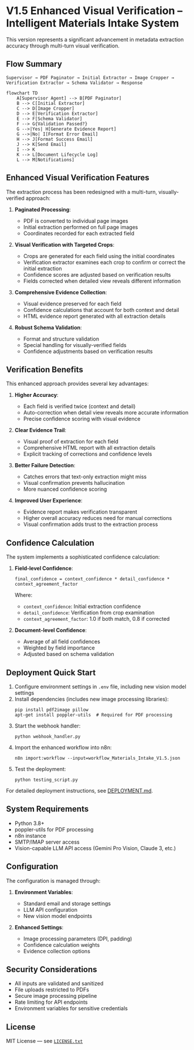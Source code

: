 # V1.5 Enhanced Visual Verification – Intelligent Materials Intake System

This version represents a significant advancement in metadata extraction accuracy through multi-turn visual verification.

## Flow Summary

```
Supervisor → PDF Paginator → Initial Extractor → Image Cropper → Verification Extractor → Schema Validator → Response
```

```mermaid
flowchart TD
    A[Supervisor Agent] --> B[PDF Paginator]
    B --> C[Initial Extractor]
    C --> D[Image Cropper]
    D --> E[Verification Extractor]
    E --> F[Schema Validator]
    F --> G{Validation Passed?}
    G -->|Yes| H[Generate Evidence Report]
    G -->|No| I[Format Error Email]
    H --> J[Format Success Email]
    J --> K[Send Email]
    I --> K
    K --> L[Document Lifecycle Log]
    L --> M[Notifications]
```

## Enhanced Visual Verification Features

The extraction process has been redesigned with a multi-turn, visually-verified approach:

1. **Paginated Processing**:
   - PDF is converted to individual page images
   - Initial extraction performed on full page images
   - Coordinates recorded for each extracted field

2. **Visual Verification with Targeted Crops**:
   - Crops are generated for each field using the initial coordinates
   - Verification extractor examines each crop to confirm or correct the initial extraction
   - Confidence scores are adjusted based on verification results
   - Fields corrected when detailed view reveals different information

3. **Comprehensive Evidence Collection**:
   - Visual evidence preserved for each field
   - Confidence calculations that account for both context and detail
   - HTML evidence report generated with all extraction details

4. **Robust Schema Validation**:
   - Format and structure validation
   - Special handling for visually-verified fields
   - Confidence adjustments based on verification results

## Verification Benefits

This enhanced approach provides several key advantages:

1. **Higher Accuracy**:
   - Each field is verified twice (context and detail)
   - Auto-correction when detail view reveals more accurate information
   - Precise confidence scoring with visual evidence

2. **Clear Evidence Trail**:
   - Visual proof of extraction for each field
   - Comprehensive HTML report with all extraction details
   - Explicit tracking of corrections and confidence levels

3. **Better Failure Detection**:
   - Catches errors that text-only extraction might miss
   - Visual confirmation prevents hallucination
   - More nuanced confidence scoring

4. **Improved User Experience**:
   - Evidence report makes verification transparent
   - Higher overall accuracy reduces need for manual corrections
   - Visual confirmation adds trust to the extraction process

## Confidence Calculation

The system implements a sophisticated confidence calculation:

1. **Field-level Confidence**:
   ```
   final_confidence = context_confidence * detail_confidence * context_agreement_factor
   ```
   Where:
   - `context_confidence`: Initial extraction confidence
   - `detail_confidence`: Verification from crop examination
   - `context_agreement_factor`: 1.0 if both match, 0.8 if corrected

2. **Document-level Confidence**:
   - Average of all field confidences
   - Weighted by field importance
   - Adjusted based on schema validation

## Deployment Quick Start

1. Configure environment settings in `.env` file, including new vision model settings
2. Install dependencies (includes new image processing libraries):
   ```
   pip install pdf2image pillow
   apt-get install poppler-utils  # Required for PDF processing
   ```
3. Start the webhook handler:
   ```
   python webhook_handler.py
   ```
4. Import the enhanced workflow into n8n:
   ```
   n8n import:workflow --input=workflow_Materials_Intake_V1.5.json
   ```
5. Test the deployment:
   ```
   python testing_script.py
   ```

For detailed deployment instructions, see [DEPLOYMENT.md](DEPLOYMENT.md).

## System Requirements

- Python 3.8+
- poppler-utils for PDF processing
- n8n instance
- SMTP/IMAP server access
- Vision-capable LLM API access (Gemini Pro Vision, Claude 3, etc.)

## Configuration

The configuration is managed through:

1. **Environment Variables**:
   - Standard email and storage settings
   - LLM API configuration
   - New vision model endpoints

2. **Enhanced Settings**:
   - Image processing parameters (DPI, padding)
   - Confidence calculation weights
   - Evidence collection options

## Security Considerations

- All inputs are validated and sanitized
- File uploads restricted to PDFs
- Secure image processing pipeline
- Rate limiting for API endpoints
- Environment variables for sensitive credentials

## License

MIT License — see [`LICENSE.txt`](LICENSE.txt)